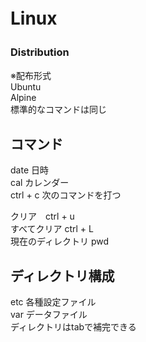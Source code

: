 # Linux　　　
### Distribution　　　
※配布形式         　  
Ubuntu     
Alpine       
標準的なコマンドは同じ   
## コマンド   
date 日時   
cal カレンダー   
ctrl + c 次のコマンドを打つ   

クリア　ctrl + u   
すべてクリア  ctrl + L  
現在のディレクトリ  pwd
## ディレクトリ構成   
etc 各種設定ファイル   
var データファイル   
ディレクトリはtabで補完できる

